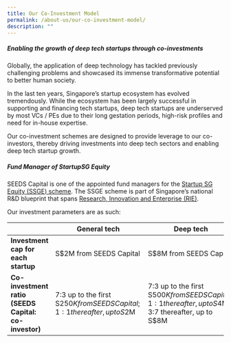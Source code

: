 ```yaml
---
title: Our Co-Investment Model
permalink: /about-us/our-co-investment-model/
description: ""
---
```

##### **Enabling the growth of deep tech startups through co-investments**

Globally, the application of deep technology has tackled previously challenging problems and showcased its immense transformative potential to better human society.

In the last ten years, Singapore’s startup ecosystem has evolved tremendously. While the ecosystem has been largely successful in supporting and financing tech startups, deep tech startups are underserved by most VCs / PEs due to their long gestation periods, high-risk profiles and need for in-house expertise. 

Our co-investment schemes are designed to provide leverage to our co-investors, thereby driving investments into deep tech sectors and enabling deep tech startup growth. 

##### **Fund Manager of StartupSG Equity**

SEEDS Capital is one of the appointed fund managers for the [Startup SG Equity (SSGE) scheme](https://www.startupsg.gov.sg/programmes/4895/startup-sg-equity). The SSGE scheme is part of Singapore’s national R&D blueprint that spans [Research, Innovation and Enterprise (RIE)](https://www.nrf.gov.sg/rie2025-plan). 

Our investment parameters are as such:


|  | **General tech**  | **Deep tech** |
| -------- | -------- | -------- |
| **Investment cap for each startup**     | S$2M from SEEDS Capital    | S$8M from SEEDS Capital     |
| **Co-investment ratio (SEEDS Capital: co-investor)** | 7:3 up to the first S$250K from SEEDS Capital; 1:1 thereafter, up to S$2M   | 7:3 up to the first S$500K from SEEDS Capital; 1:1 thereafter, up to S$4M; 3:7 thereafter, up to S$8M    |